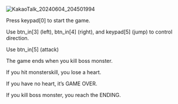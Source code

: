 ![KakaoTalk_20240604_204501994](https://github.com/LionelSeonuk/Verilog_maplestory_game/assets/167200555/65ac25a3-1246-455e-b668-fbcc4e3fbffc)

Press keypad[0] to start the game.

Use btn_in[3] (left), btn_in[4] (right), and keypad[5] (jump) to control direction.

Use btn_in[5] (attack)

The game ends when you kill boss monster.

If you hit monsterskill, you lose a heart.

If you have no heart, it’s GAME OVER.

If you kill boss monster, you reach the ENDING.
